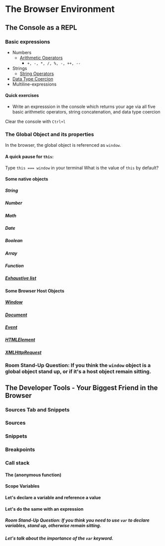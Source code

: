 # The Browser Environment

## The Console as a REPL

### Basic expressions

* Numbers
  * [Arithmetic Operators](https://developer.mozilla.org/en-US/docs/Web/JavaScript/Guide/Expressions_and_Operators#Arithmetic_operators)
    * `+, -, *, /, %, -, ++, --`
* Strings
  * [String Operators](https://developer.mozilla.org/en-US/docs/Web/JavaScript/Guide/Expressions_and_Operators#String_operators)
* [Data Type Coercion](https://developer.mozilla.org/en-US/docs/Web/JavaScript/Guide/Values,_variables,_and_literals#Data_type_conversion)
* Multiline-expressions

#### Quick exercises

* Write an expresssion in the console which returns your age via all five basic arithmetic
  operators, string concatenation, and data type coercion

Clear the console with `Ctrl+l`

### The Global Object and its properties 

In the browser, the global object is referenced as `window`.

#### A quick pause for `this`: 

Type `this === window` in your terminal
What is the value of `this` by default?

#### Some native objects
##### String
##### Number
##### Math
##### Date
##### Boolean
##### Array
##### Function

##### [Exhaustive list](https://developer.mozilla.org/en-US/docs/Web/JavaScript/Reference/Global_Objects#Standard_objects_(by_category))

#### Some Browser Host Objects

##### [Window](https://developer.mozilla.org/en-US/docs/Web/API/Window)
##### [Document](https://developer.mozilla.org/en-US/docs/Web/API/document)
##### [Event](https://developer.mozilla.org/en-US/docs/Web/API/Event)
##### [HTMLElement](https://developer.mozilla.org/en-US/docs/Web/API/HTMLElement)
##### [XMLHttpRequest](https://developer.mozilla.org/en-US/docs/Web/API/XMLHttpRequest)

### Room Stand-Up Question: If you think the `window` object is a global object stand up, or if it's a host object remain sitting.

## The Developer Tools - Your Biggest Friend in the Browser

### Sources Tab and Snippets

### Sources
### Snippets
### Breakpoints
### Call stack
#### The (anonymous function)
#### Scope Variables
#### Let's declare a variable and reference a value
#### Let's do the same with an expression

##### Room Stand-Up Question: If you think you need to use `var` to declare variables, stand up, otherwise remain sitting.

##### Let's talk about the importance of the `var` keyword.

